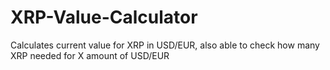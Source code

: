 # XRP-Value-Calculator
Calculates current value for XRP in USD/EUR, also able to check how many XRP needed for X amount of USD/EUR
